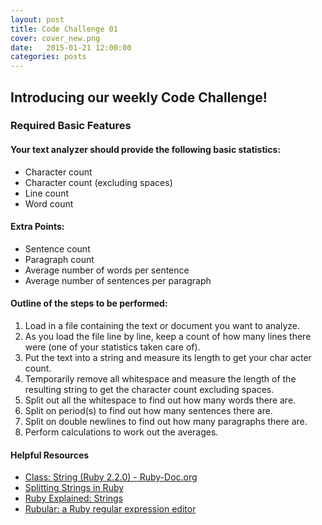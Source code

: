 ```yaml
---
layout: post
title: Code Challenge 01
cover: cover_new.png
date:   2015-01-21 12:00:00
categories: posts
---
```


## Introducing our weekly Code Challenge!

### Required Basic Features

#### Your text analyzer should provide the following basic statistics:

* Character count
* Character count (excluding spaces)
* Line count
* Word count

#### Extra Points:

* Sentence count
* Paragraph count
* Average number of words per sentence
* Average number of sentences per paragraph

#### Outline of the steps to be performed:

1. Load in a file containing the text or document you want to analyze.
2. As you load the file line by line, keep a count of how many lines there were (one of your statistics taken care of).
3. Put the text into a string and measure its length to get your char	acter count.
4. Temporarily remove all whitespace and measure the length of the resulting string to get the character count excluding spaces.
5. Split out all the whitespace to find out how many words there are.
6. Split on period(s) to find out how many sentences there are.
7. Split on double newlines to find out how many paragraphs there are.
8. Perform calculations to work out the averages.

#### Helpful Resources

* [Class: String (Ruby 2.2.0) - Ruby-Doc.org](http://www.ruby-doc.org/core-2.2.0/String.html)
* [Splitting Strings in Ruby](http://ruby.about.com/od/strings/a/Splitting-Strings.htm)
* [Ruby Explained: Strings](http://www.eriktrautman.com/posts/ruby-explained-strings)
* [Rubular: a Ruby regular expression editor](http://rubular.com/)
